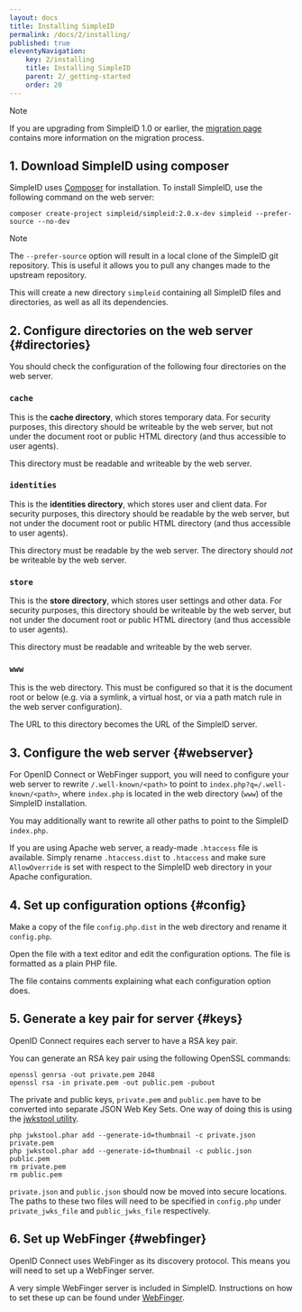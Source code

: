 ```yaml
---
layout: docs
title: Installing SimpleID
permalink: /docs/2/installing/
published: true
eleventyNavigation:
    key: 2/installing
    title: Installing SimpleID
    parent: 2/_getting-started
    order: 20
---
```



> [!NOTE]
> If you are upgrading from SimpleID 1.0 or earlier, the [migration page](/docs/2/migrating/)
contains more information on the migration process.

## 1. Download SimpleID using composer

SimpleID uses [Composer](https://getcomposer.org/) for installation.  To
install SimpleID, use the following command on the web server:

```shell
composer create-project simpleid/simpleid:2.0.x-dev simpleid --prefer-source --no-dev
```

> [!NOTE]
> The `--prefer-source` option will result in a local clone of the SimpleID
git repository. This is useful it allows you to pull any changes made to the upstream
repository.

This will create a new directory `simpleid` containing all SimpleID files
and directories, as well as all its dependencies.

## 2. Configure directories on the web server {#directories}

You should check the configuration of the following four directories 
on the web server.

### `cache`

This is the **cache directory**, which stores temporary data.  For security
purposes, this directory should be writeable by the web server, but not
under the document root or public HTML directory (and thus accessible to
user agents).

This directory must be readable and writeable by the web server.

### `identities`

This is the **identities directory**, which stores user and client data.  For
security purposes, this directory should be readable by the web server, but
not under the document root or public HTML directory (and thus accessible
to user agents).

This directory must be readable by the web server.  The directory should
*not* be writeable by the web server.

### `store`

This is the **store directory**, which stores user settings and other data.
For security purposes, this directory should be writeable by the web server,
but not under the document root or public HTML directory (and thus
accessible to user agents).

This directory must be readable and writeable by the web server.

### `www`

This is the web directory.  This must be configured so that it is the
document root or below (e.g. via a symlink, a virtual host, or via a path
match rule in the web server configuration).

The URL to this directory becomes the URL of the SimpleID server.

## 3. Configure the web server   {#webserver}

For OpenID Connect or WebFinger support, you will need to configure your
web server to rewrite `/.well-known/<path>` to point to
`index.php?q=/.well-known/<path>`, where `index.php` is located in the
web directory (`www`) of the SimpleID installation.

You may additionally want to rewrite all other paths to point to the
SimpleID `index.php`.

If you are using Apache web server, a ready-made `.htaccess` file is
available.  Simply rename `.htaccess.dist` to `.htaccess` and make sure
`AllowOverride` is set with respect to the SimpleID web directory
in your Apache configuration.

## 4. Set up configuration options   {#config}

Make a copy of the file `config.php.dist` in the web directory and rename it
`config.php`.

Open the file with a text editor and edit the configuration options.  The file
is formatted as a plain PHP file.

The file contains comments explaining what each configuration option does.

## 5. Generate a key pair for server   {#keys}

OpenID Connect requires each server to have a RSA key pair.

You can generate an RSA key pair using the following OpenSSL commands:

```shell
openssl genrsa -out private.pem 2048
openssl rsa -in private.pem -out public.pem -pubout
```

The private and public keys, `private.pem` and `public.pem` have to be
converted into separate JSON Web Key Sets.  One way of doing this is using
the [jwkstool utility](https://github.com/kelvinmo/jwkstool).

```shell
php jwkstool.phar add --generate-id=thumbnail -c private.json private.pem
php jwkstool.phar add --generate-id=thumbnail -c public.json public.pem
rm private.pem
rm public.pem
```

`private.json` and `public.json` should now be moved into secure locations.
The paths to these two files will need to be specified in `config.php` under
`private_jwks_file` and `public_jwks_file` respectively.

## 6. Set up WebFinger   {#webfinger}

OpenID Connect uses WebFinger as its discovery protocol.  This means you
will need to set up a WebFinger server.

A very simple WebFinger server is included in SimpleID.  Instructions on
how to set these up can be found under [WebFinger](/docs/2/webfinger).
